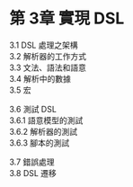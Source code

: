 # 第  3章 實現 DSL #

3.1 DSL 處理之架構  
3.2 解析器的工作方式  
3.3 文法、語法和語意  
3.4 解析中的數據  
3.5 宏  

3.6 測試 DSL  
3.6.1 語意模型的測試  
3.6.2 解析器的測試  
3.6.3 腳本的測試  

3.7 錯誤處理  
3.8 DSL 遷移  
